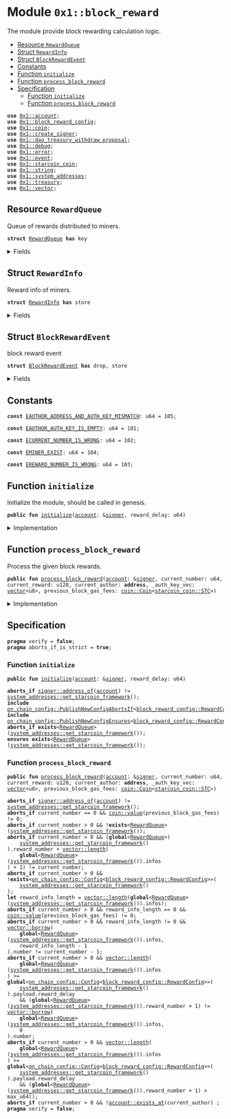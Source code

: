 
<a id="0x1_block_reward"></a>

# Module `0x1::block_reward`

The module provide block rewarding calculation logic.


-  [Resource `RewardQueue`](#0x1_block_reward_RewardQueue)
-  [Struct `RewardInfo`](#0x1_block_reward_RewardInfo)
-  [Struct `BlockRewardEvent`](#0x1_block_reward_BlockRewardEvent)
-  [Constants](#@Constants_0)
-  [Function `initialize`](#0x1_block_reward_initialize)
-  [Function `process_block_reward`](#0x1_block_reward_process_block_reward)
-  [Specification](#@Specification_1)
    -  [Function `initialize`](#@Specification_1_initialize)
    -  [Function `process_block_reward`](#@Specification_1_process_block_reward)


<pre><code><b>use</b> <a href="account.md#0x1_account">0x1::account</a>;
<b>use</b> <a href="block_reward_config.md#0x1_block_reward_config">0x1::block_reward_config</a>;
<b>use</b> <a href="coin.md#0x1_coin">0x1::coin</a>;
<b>use</b> <a href="create_signer.md#0x1_create_signer">0x1::create_signer</a>;
<b>use</b> <a href="dao_treasury_withdraw_proposal.md#0x1_dao_treasury_withdraw_proposal">0x1::dao_treasury_withdraw_proposal</a>;
<b>use</b> <a href="../../starcoin-stdlib/doc/debug.md#0x1_debug">0x1::debug</a>;
<b>use</b> <a href="../../move-stdlib/doc/error.md#0x1_error">0x1::error</a>;
<b>use</b> <a href="event.md#0x1_event">0x1::event</a>;
<b>use</b> <a href="starcoin_coin.md#0x1_starcoin_coin">0x1::starcoin_coin</a>;
<b>use</b> <a href="../../move-stdlib/doc/string.md#0x1_string">0x1::string</a>;
<b>use</b> <a href="system_addresses.md#0x1_system_addresses">0x1::system_addresses</a>;
<b>use</b> <a href="treasury.md#0x1_treasury">0x1::treasury</a>;
<b>use</b> <a href="../../move-stdlib/doc/vector.md#0x1_vector">0x1::vector</a>;
</code></pre>



<a id="0x1_block_reward_RewardQueue"></a>

## Resource `RewardQueue`

Queue of rewards distributed to miners.


<pre><code><b>struct</b> <a href="block_reward.md#0x1_block_reward_RewardQueue">RewardQueue</a> <b>has</b> key
</code></pre>



<details>
<summary>Fields</summary>


<dl>
<dt>
<code>reward_number: u64</code>
</dt>
<dd>
 How many block rewards has been handled.
</dd>
<dt>
<code>infos: <a href="../../move-stdlib/doc/vector.md#0x1_vector">vector</a>&lt;<a href="block_reward.md#0x1_block_reward_RewardInfo">block_reward::RewardInfo</a>&gt;</code>
</dt>
<dd>
 informations about the reward distribution.
</dd>
<dt>
<code>reward_events: <a href="event.md#0x1_event_EventHandle">event::EventHandle</a>&lt;<a href="block_reward.md#0x1_block_reward_BlockRewardEvent">block_reward::BlockRewardEvent</a>&gt;</code>
</dt>
<dd>
 event handle used to emit block reward event.
</dd>
</dl>


</details>

<a id="0x1_block_reward_RewardInfo"></a>

## Struct `RewardInfo`

Reward info of miners.


<pre><code><b>struct</b> <a href="block_reward.md#0x1_block_reward_RewardInfo">RewardInfo</a> <b>has</b> store
</code></pre>



<details>
<summary>Fields</summary>


<dl>
<dt>
<code>number: u64</code>
</dt>
<dd>
 number of the block miner minted.
</dd>
<dt>
<code>reward: u128</code>
</dt>
<dd>
 how many stc rewards.
</dd>
<dt>
<code>miner: <b>address</b></code>
</dt>
<dd>
 miner who mint the block.
</dd>
<dt>
<code>gas_fees: <a href="coin.md#0x1_coin_Coin">coin::Coin</a>&lt;<a href="starcoin_coin.md#0x1_starcoin_coin_STC">starcoin_coin::STC</a>&gt;</code>
</dt>
<dd>
 store the gas fee that users consumed.
</dd>
</dl>


</details>

<a id="0x1_block_reward_BlockRewardEvent"></a>

## Struct `BlockRewardEvent`

block reward event


<pre><code><b>struct</b> <a href="block_reward.md#0x1_block_reward_BlockRewardEvent">BlockRewardEvent</a> <b>has</b> drop, store
</code></pre>



<details>
<summary>Fields</summary>


<dl>
<dt>
<code>block_number: u64</code>
</dt>
<dd>
 block number
</dd>
<dt>
<code><a href="block_reward.md#0x1_block_reward">block_reward</a>: u128</code>
</dt>
<dd>
 STC reward.
</dd>
<dt>
<code>gas_fees: u128</code>
</dt>
<dd>
 gas fees in STC.
</dd>
<dt>
<code>miner: <b>address</b></code>
</dt>
<dd>
 block miner
</dd>
</dl>


</details>

<a id="@Constants_0"></a>

## Constants


<a id="0x1_block_reward_EAUTHOR_ADDRESS_AND_AUTH_KEY_MISMATCH"></a>



<pre><code><b>const</b> <a href="block_reward.md#0x1_block_reward_EAUTHOR_ADDRESS_AND_AUTH_KEY_MISMATCH">EAUTHOR_ADDRESS_AND_AUTH_KEY_MISMATCH</a>: u64 = 105;
</code></pre>



<a id="0x1_block_reward_EAUTHOR_AUTH_KEY_IS_EMPTY"></a>



<pre><code><b>const</b> <a href="block_reward.md#0x1_block_reward_EAUTHOR_AUTH_KEY_IS_EMPTY">EAUTHOR_AUTH_KEY_IS_EMPTY</a>: u64 = 101;
</code></pre>



<a id="0x1_block_reward_ECURRENT_NUMBER_IS_WRONG"></a>



<pre><code><b>const</b> <a href="block_reward.md#0x1_block_reward_ECURRENT_NUMBER_IS_WRONG">ECURRENT_NUMBER_IS_WRONG</a>: u64 = 102;
</code></pre>



<a id="0x1_block_reward_EMINER_EXIST"></a>



<pre><code><b>const</b> <a href="block_reward.md#0x1_block_reward_EMINER_EXIST">EMINER_EXIST</a>: u64 = 104;
</code></pre>



<a id="0x1_block_reward_EREWARD_NUMBER_IS_WRONG"></a>



<pre><code><b>const</b> <a href="block_reward.md#0x1_block_reward_EREWARD_NUMBER_IS_WRONG">EREWARD_NUMBER_IS_WRONG</a>: u64 = 103;
</code></pre>



<a id="0x1_block_reward_initialize"></a>

## Function `initialize`

Initialize the module, should be called in genesis.


<pre><code><b>public</b> <b>fun</b> <a href="block_reward.md#0x1_block_reward_initialize">initialize</a>(<a href="account.md#0x1_account">account</a>: &<a href="../../move-stdlib/doc/signer.md#0x1_signer">signer</a>, reward_delay: u64)
</code></pre>



<details>
<summary>Implementation</summary>


<pre><code><b>public</b> <b>fun</b> <a href="block_reward.md#0x1_block_reward_initialize">initialize</a>(<a href="account.md#0x1_account">account</a>: &<a href="../../move-stdlib/doc/signer.md#0x1_signer">signer</a>, reward_delay: u64) {
    // Timestamp::assert_genesis();
    <a href="system_addresses.md#0x1_system_addresses_assert_starcoin_framework">system_addresses::assert_starcoin_framework</a>(<a href="account.md#0x1_account">account</a>);

    <a href="block_reward_config.md#0x1_block_reward_config_initialize">block_reward_config::initialize</a>(<a href="account.md#0x1_account">account</a>, reward_delay);
    <b>move_to</b>&lt;<a href="block_reward.md#0x1_block_reward_RewardQueue">RewardQueue</a>&gt;(<a href="account.md#0x1_account">account</a>, <a href="block_reward.md#0x1_block_reward_RewardQueue">RewardQueue</a> {
        reward_number: 0,
        infos: <a href="../../move-stdlib/doc/vector.md#0x1_vector_empty">vector::empty</a>(),
        reward_events: <a href="account.md#0x1_account_new_event_handle">account::new_event_handle</a>&lt;<a href="block_reward.md#0x1_block_reward_BlockRewardEvent">Self::BlockRewardEvent</a>&gt;(<a href="account.md#0x1_account">account</a>),
    });
}
</code></pre>



</details>

<a id="0x1_block_reward_process_block_reward"></a>

## Function `process_block_reward`

Process the given block rewards.


<pre><code><b>public</b> <b>fun</b> <a href="block_reward.md#0x1_block_reward_process_block_reward">process_block_reward</a>(<a href="account.md#0x1_account">account</a>: &<a href="../../move-stdlib/doc/signer.md#0x1_signer">signer</a>, current_number: u64, current_reward: u128, current_author: <b>address</b>, _auth_key_vec: <a href="../../move-stdlib/doc/vector.md#0x1_vector">vector</a>&lt;u8&gt;, previous_block_gas_fees: <a href="coin.md#0x1_coin_Coin">coin::Coin</a>&lt;<a href="starcoin_coin.md#0x1_starcoin_coin_STC">starcoin_coin::STC</a>&gt;)
</code></pre>



<details>
<summary>Implementation</summary>


<pre><code><b>public</b> <b>fun</b> <a href="block_reward.md#0x1_block_reward_process_block_reward">process_block_reward</a>(
    <a href="account.md#0x1_account">account</a>: &<a href="../../move-stdlib/doc/signer.md#0x1_signer">signer</a>,
    current_number: u64,
    current_reward: u128,
    current_author: <b>address</b>,
    _auth_key_vec: <a href="../../move-stdlib/doc/vector.md#0x1_vector">vector</a>&lt;u8&gt;,
    previous_block_gas_fees: <a href="coin.md#0x1_coin_Coin">coin::Coin</a>&lt;STC&gt;
) <b>acquires</b> <a href="block_reward.md#0x1_block_reward_RewardQueue">RewardQueue</a> {
    <a href="../../starcoin-stdlib/doc/debug.md#0x1_debug_print">debug::print</a>(&std::string::utf8(b"<a href="block_reward.md#0x1_block_reward_process_block_reward">block_reward::process_block_reward</a> | Entered"));

    <a href="system_addresses.md#0x1_system_addresses_assert_starcoin_framework">system_addresses::assert_starcoin_framework</a>(<a href="account.md#0x1_account">account</a>);

    <b>if</b> (current_number == 0) {
        <a href="coin.md#0x1_coin_destroy_zero">coin::destroy_zero</a>(previous_block_gas_fees);
        <a href="../../starcoin-stdlib/doc/debug.md#0x1_debug_print">debug::print</a>(&std::string::utf8(b"<a href="block_reward.md#0x1_block_reward_process_block_reward">block_reward::process_block_reward</a> | Exited, current_number is 0"));
        <b>return</b>
    };

    <b>let</b> rewards = <b>borrow_global_mut</b>&lt;<a href="block_reward.md#0x1_block_reward_RewardQueue">RewardQueue</a>&gt;(<a href="system_addresses.md#0x1_system_addresses_get_starcoin_framework">system_addresses::get_starcoin_framework</a>());
    <b>let</b> len = <a href="../../move-stdlib/doc/vector.md#0x1_vector_length">vector::length</a>(&rewards.infos);

    <a href="../../starcoin-stdlib/doc/debug.md#0x1_debug_print">debug::print</a>(&std::string::utf8(b"<a href="block_reward.md#0x1_block_reward_process_block_reward">block_reward::process_block_reward</a> | rewards info len: "));
    <a href="../../starcoin-stdlib/doc/debug.md#0x1_debug_print">debug::print</a>(&len);

    <b>assert</b>!(
        (current_number == (rewards.reward_number + len + 1)),
        <a href="../../move-stdlib/doc/error.md#0x1_error_invalid_argument">error::invalid_argument</a>(<a href="block_reward.md#0x1_block_reward_ECURRENT_NUMBER_IS_WRONG">ECURRENT_NUMBER_IS_WRONG</a>)
    );

    // distribute gas fee <b>to</b> last <a href="block.md#0x1_block">block</a> reward info.
    // <b>if</b> not last <a href="block.md#0x1_block">block</a> reward info, the passed in gas fee must be zero.
    <b>if</b> (len == 0) {
        <a href="coin.md#0x1_coin_destroy_zero">coin::destroy_zero</a>(previous_block_gas_fees);
    } <b>else</b> {
        <b>let</b> reward_info = <a href="../../move-stdlib/doc/vector.md#0x1_vector_borrow_mut">vector::borrow_mut</a>(&<b>mut</b> rewards.infos, len - 1);
        <b>assert</b>!(current_number == reward_info.number + 1, <a href="../../move-stdlib/doc/error.md#0x1_error_invalid_argument">error::invalid_argument</a>(<a href="block_reward.md#0x1_block_reward_ECURRENT_NUMBER_IS_WRONG">ECURRENT_NUMBER_IS_WRONG</a>));
        <a href="coin.md#0x1_coin_merge">coin::merge</a>(&<b>mut</b> reward_info.gas_fees, previous_block_gas_fees);
    };

    <b>let</b> reward_delay = <a href="block_reward_config.md#0x1_block_reward_config_reward_delay">block_reward_config::reward_delay</a>();
    <a href="../../starcoin-stdlib/doc/debug.md#0x1_debug_print">debug::print</a>(&std::string::utf8(b"<a href="block_reward.md#0x1_block_reward_process_block_reward">block_reward::process_block_reward</a> | rewards delay: "));
    <a href="../../starcoin-stdlib/doc/debug.md#0x1_debug_print">debug::print</a>(&reward_delay);
    <b>if</b> (len &gt;= reward_delay) {
        //pay and remove
        <b>let</b> i = len;
        <b>while</b> (i &gt; 0 && i &gt;= reward_delay) {
            <b>let</b> <a href="block_reward.md#0x1_block_reward_RewardInfo">RewardInfo</a> {
                number: reward_block_number,
                reward: <a href="block_reward.md#0x1_block_reward">block_reward</a>,
                gas_fees,
                miner
            } = <a href="../../move-stdlib/doc/vector.md#0x1_vector_remove">vector::remove</a>(
                &<b>mut</b> rewards.infos,
                0
            );

            <b>let</b> gas_fee_value = (<a href="coin.md#0x1_coin_value">coin::value</a>(&gas_fees) <b>as</b> u128);
            <b>let</b> total_reward = gas_fees;
            <a href="../../starcoin-stdlib/doc/debug.md#0x1_debug_print">debug::print</a>(&std::string::utf8(b"<a href="block_reward.md#0x1_block_reward_process_block_reward">block_reward::process_block_reward</a> | total_reward: "));
            <a href="../../starcoin-stdlib/doc/debug.md#0x1_debug_print">debug::print</a>(&<a href="coin.md#0x1_coin_value">coin::value</a>(&total_reward));

            // add <a href="block.md#0x1_block">block</a> reward <b>to</b> total.
            <b>if</b> (<a href="block_reward.md#0x1_block_reward">block_reward</a> &gt; 0) {
                // <b>if</b> no STC in Treasury, BlockReward will been 0.
                <b>let</b> treasury_balance = <a href="treasury.md#0x1_treasury_balance">treasury::balance</a>&lt;STC&gt;();
                <b>if</b> (treasury_balance &lt; <a href="block_reward.md#0x1_block_reward">block_reward</a>) {
                    <a href="block_reward.md#0x1_block_reward">block_reward</a> = treasury_balance;
                };
                <a href="../../starcoin-stdlib/doc/debug.md#0x1_debug_print">debug::print</a>(&std::string::utf8(b"<a href="block_reward.md#0x1_block_reward_process_block_reward">block_reward::process_block_reward</a> | treasury_balance: "));
                <a href="../../starcoin-stdlib/doc/debug.md#0x1_debug_print">debug::print</a>(&treasury_balance);
                <b>if</b> (<a href="block_reward.md#0x1_block_reward">block_reward</a> &gt; 0) {
                    <b>let</b> reward = <a href="dao_treasury_withdraw_proposal.md#0x1_dao_treasury_withdraw_proposal_withdraw_for_block_reward">dao_treasury_withdraw_proposal::withdraw_for_block_reward</a>&lt;STC&gt;(<a href="account.md#0x1_account">account</a>, <a href="block_reward.md#0x1_block_reward">block_reward</a>);
                    <a href="coin.md#0x1_coin_merge">coin::merge</a>(&<b>mut</b> total_reward, reward);
                };
            };

            // distribute total.
            <a href="../../starcoin-stdlib/doc/debug.md#0x1_debug_print">debug::print</a>(&std::string::utf8(b"<a href="block_reward.md#0x1_block_reward_process_block_reward">block_reward::process_block_reward</a> | distribute total reward: "));
            <a href="../../starcoin-stdlib/doc/debug.md#0x1_debug_print">debug::print</a>(&<a href="coin.md#0x1_coin_value">coin::value</a>(&total_reward));
            <a href="../../starcoin-stdlib/doc/debug.md#0x1_debug_print">debug::print</a>(&miner);

            <b>if</b> (<a href="coin.md#0x1_coin_value">coin::value</a>(&total_reward) &gt; 0) {
                <a href="coin.md#0x1_coin_deposit">coin::deposit</a>&lt;STC&gt;(miner, total_reward);
            } <b>else</b> {
                <a href="coin.md#0x1_coin_destroy_zero">coin::destroy_zero</a>(total_reward);
            };

            <a href="../../starcoin-stdlib/doc/debug.md#0x1_debug_print">debug::print</a>(&std::string::utf8(b"<a href="block_reward.md#0x1_block_reward_process_block_reward">block_reward::process_block_reward</a> | before emit reward <a href="event.md#0x1_event">event</a>"));

            // emit reward <a href="event.md#0x1_event">event</a>.
            <a href="event.md#0x1_event_emit_event">event::emit_event</a>&lt;<a href="block_reward.md#0x1_block_reward_BlockRewardEvent">BlockRewardEvent</a>&gt;(
                &<b>mut</b> rewards.reward_events,
                <a href="block_reward.md#0x1_block_reward_BlockRewardEvent">BlockRewardEvent</a> {
                    block_number: reward_block_number,
                    <a href="block_reward.md#0x1_block_reward">block_reward</a>,
                    gas_fees: gas_fee_value,
                    miner,
                }
            );

            <a href="../../starcoin-stdlib/doc/debug.md#0x1_debug_print">debug::print</a>(&std::string::utf8(b"<a href="block_reward.md#0x1_block_reward_process_block_reward">block_reward::process_block_reward</a> | after emit reward <a href="event.md#0x1_event">event</a>"));

            rewards.reward_number = rewards.reward_number + 1;
            i = i - 1;
        }
    };

    <a href="account.md#0x1_account_create_account_if_does_not_exist">account::create_account_if_does_not_exist</a>(current_author);
    <b>if</b> (!<a href="coin.md#0x1_coin_is_account_registered">coin::is_account_registered</a>&lt;STC&gt;(current_author)) {
        <a href="coin.md#0x1_coin_register">coin::register</a>&lt;STC&gt;(&<a href="create_signer.md#0x1_create_signer_create_signer">create_signer::create_signer</a>(current_author));
    };

    <b>let</b> current_info = <a href="block_reward.md#0x1_block_reward_RewardInfo">RewardInfo</a> {
        number: current_number,
        reward: current_reward,
        miner: current_author,
        gas_fees: <a href="coin.md#0x1_coin_zero">coin::zero</a>&lt;STC&gt;(),
    };
    <a href="../../move-stdlib/doc/vector.md#0x1_vector_push_back">vector::push_back</a>(&<b>mut</b> rewards.infos, current_info);

    <a href="../../starcoin-stdlib/doc/debug.md#0x1_debug_print">debug::print</a>(&std::string::utf8(b"<a href="block_reward.md#0x1_block_reward_process_block_reward">block_reward::process_block_reward</a> | Exited"));
}
</code></pre>



</details>

<a id="@Specification_1"></a>

## Specification



<pre><code><b>pragma</b> verify = <b>false</b>;
<b>pragma</b> aborts_if_is_strict = <b>true</b>;
</code></pre>



<a id="@Specification_1_initialize"></a>

### Function `initialize`


<pre><code><b>public</b> <b>fun</b> <a href="block_reward.md#0x1_block_reward_initialize">initialize</a>(<a href="account.md#0x1_account">account</a>: &<a href="../../move-stdlib/doc/signer.md#0x1_signer">signer</a>, reward_delay: u64)
</code></pre>




<pre><code><b>aborts_if</b> <a href="../../move-stdlib/doc/signer.md#0x1_signer_address_of">signer::address_of</a>(<a href="account.md#0x1_account">account</a>) != <a href="system_addresses.md#0x1_system_addresses_get_starcoin_framework">system_addresses::get_starcoin_framework</a>();
<b>include</b> <a href="on_chain_config.md#0x1_on_chain_config_PublishNewConfigAbortsIf">on_chain_config::PublishNewConfigAbortsIf</a>&lt;<a href="block_reward_config.md#0x1_block_reward_config_RewardConfig">block_reward_config::RewardConfig</a>&gt;;
<b>include</b> <a href="on_chain_config.md#0x1_on_chain_config_PublishNewConfigEnsures">on_chain_config::PublishNewConfigEnsures</a>&lt;<a href="block_reward_config.md#0x1_block_reward_config_RewardConfig">block_reward_config::RewardConfig</a>&gt;;
<b>aborts_if</b> <b>exists</b>&lt;<a href="block_reward.md#0x1_block_reward_RewardQueue">RewardQueue</a>&gt;(<a href="system_addresses.md#0x1_system_addresses_get_starcoin_framework">system_addresses::get_starcoin_framework</a>());
<b>ensures</b> <b>exists</b>&lt;<a href="block_reward.md#0x1_block_reward_RewardQueue">RewardQueue</a>&gt;(<a href="system_addresses.md#0x1_system_addresses_get_starcoin_framework">system_addresses::get_starcoin_framework</a>());
</code></pre>



<a id="@Specification_1_process_block_reward"></a>

### Function `process_block_reward`


<pre><code><b>public</b> <b>fun</b> <a href="block_reward.md#0x1_block_reward_process_block_reward">process_block_reward</a>(<a href="account.md#0x1_account">account</a>: &<a href="../../move-stdlib/doc/signer.md#0x1_signer">signer</a>, current_number: u64, current_reward: u128, current_author: <b>address</b>, _auth_key_vec: <a href="../../move-stdlib/doc/vector.md#0x1_vector">vector</a>&lt;u8&gt;, previous_block_gas_fees: <a href="coin.md#0x1_coin_Coin">coin::Coin</a>&lt;<a href="starcoin_coin.md#0x1_starcoin_coin_STC">starcoin_coin::STC</a>&gt;)
</code></pre>




<pre><code><b>aborts_if</b> <a href="../../move-stdlib/doc/signer.md#0x1_signer_address_of">signer::address_of</a>(<a href="account.md#0x1_account">account</a>) != <a href="system_addresses.md#0x1_system_addresses_get_starcoin_framework">system_addresses::get_starcoin_framework</a>();
<b>aborts_if</b> current_number == 0 && <a href="coin.md#0x1_coin_value">coin::value</a>(previous_block_gas_fees) != 0;
<b>aborts_if</b> current_number &gt; 0 && !<b>exists</b>&lt;<a href="block_reward.md#0x1_block_reward_RewardQueue">RewardQueue</a>&gt;(<a href="system_addresses.md#0x1_system_addresses_get_starcoin_framework">system_addresses::get_starcoin_framework</a>());
<b>aborts_if</b> current_number &gt; 0 && (<b>global</b>&lt;<a href="block_reward.md#0x1_block_reward_RewardQueue">RewardQueue</a>&gt;(
    <a href="system_addresses.md#0x1_system_addresses_get_starcoin_framework">system_addresses::get_starcoin_framework</a>()
).reward_number + <a href="../../move-stdlib/doc/vector.md#0x1_vector_length">vector::length</a>(
    <b>global</b>&lt;<a href="block_reward.md#0x1_block_reward_RewardQueue">RewardQueue</a>&gt;(<a href="system_addresses.md#0x1_system_addresses_get_starcoin_framework">system_addresses::get_starcoin_framework</a>()).infos
) + 1) != current_number;
<b>aborts_if</b> current_number &gt; 0 && !<b>exists</b>&lt;<a href="on_chain_config.md#0x1_on_chain_config_Config">on_chain_config::Config</a>&lt;<a href="block_reward_config.md#0x1_block_reward_config_RewardConfig">block_reward_config::RewardConfig</a>&gt;&gt;(
    <a href="system_addresses.md#0x1_system_addresses_get_starcoin_framework">system_addresses::get_starcoin_framework</a>()
);
<b>let</b> reward_info_length = <a href="../../move-stdlib/doc/vector.md#0x1_vector_length">vector::length</a>(<b>global</b>&lt;<a href="block_reward.md#0x1_block_reward_RewardQueue">RewardQueue</a>&gt;(<a href="system_addresses.md#0x1_system_addresses_get_starcoin_framework">system_addresses::get_starcoin_framework</a>()).infos);
<b>aborts_if</b> current_number &gt; 0 && reward_info_length == 0 && <a href="coin.md#0x1_coin_value">coin::value</a>(previous_block_gas_fees) != 0;
<b>aborts_if</b> current_number &gt; 0 && reward_info_length != 0 && <a href="../../move-stdlib/doc/vector.md#0x1_vector_borrow">vector::borrow</a>(
    <b>global</b>&lt;<a href="block_reward.md#0x1_block_reward_RewardQueue">RewardQueue</a>&gt;(<a href="system_addresses.md#0x1_system_addresses_get_starcoin_framework">system_addresses::get_starcoin_framework</a>()).infos,
    reward_info_length - 1
).number != current_number - 1;
<b>aborts_if</b> current_number &gt; 0 && <a href="../../move-stdlib/doc/vector.md#0x1_vector_length">vector::length</a>(
    <b>global</b>&lt;<a href="block_reward.md#0x1_block_reward_RewardQueue">RewardQueue</a>&gt;(<a href="system_addresses.md#0x1_system_addresses_get_starcoin_framework">system_addresses::get_starcoin_framework</a>()).infos
) &gt;= <b>global</b>&lt;<a href="on_chain_config.md#0x1_on_chain_config_Config">on_chain_config::Config</a>&lt;<a href="block_reward_config.md#0x1_block_reward_config_RewardConfig">block_reward_config::RewardConfig</a>&gt;&gt;(
    <a href="system_addresses.md#0x1_system_addresses_get_starcoin_framework">system_addresses::get_starcoin_framework</a>()
).payload.reward_delay
    && (<b>global</b>&lt;<a href="block_reward.md#0x1_block_reward_RewardQueue">RewardQueue</a>&gt;(<a href="system_addresses.md#0x1_system_addresses_get_starcoin_framework">system_addresses::get_starcoin_framework</a>()).reward_number + 1) != <a href="../../move-stdlib/doc/vector.md#0x1_vector_borrow">vector::borrow</a>(
    <b>global</b>&lt;<a href="block_reward.md#0x1_block_reward_RewardQueue">RewardQueue</a>&gt;(<a href="system_addresses.md#0x1_system_addresses_get_starcoin_framework">system_addresses::get_starcoin_framework</a>()).infos,
    0
).number;
<b>aborts_if</b> current_number &gt; 0 && <a href="../../move-stdlib/doc/vector.md#0x1_vector_length">vector::length</a>(
    <b>global</b>&lt;<a href="block_reward.md#0x1_block_reward_RewardQueue">RewardQueue</a>&gt;(<a href="system_addresses.md#0x1_system_addresses_get_starcoin_framework">system_addresses::get_starcoin_framework</a>()).infos
) &gt;= <b>global</b>&lt;<a href="on_chain_config.md#0x1_on_chain_config_Config">on_chain_config::Config</a>&lt;<a href="block_reward_config.md#0x1_block_reward_config_RewardConfig">block_reward_config::RewardConfig</a>&gt;&gt;(
    <a href="system_addresses.md#0x1_system_addresses_get_starcoin_framework">system_addresses::get_starcoin_framework</a>()
).payload.reward_delay
    && (<b>global</b>&lt;<a href="block_reward.md#0x1_block_reward_RewardQueue">RewardQueue</a>&gt;(<a href="system_addresses.md#0x1_system_addresses_get_starcoin_framework">system_addresses::get_starcoin_framework</a>()).reward_number + 1) &gt; max_u64();
<b>aborts_if</b> current_number &gt; 0 && !<a href="account.md#0x1_account_exists_at">account::exists_at</a>(current_author) ;
<b>pragma</b> verify = <b>false</b>;
</code></pre>


[move-book]: https://starcoin.dev/move/book/SUMMARY
